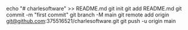 echo "# charlesoftware" >> README.md
git init
git add README.md
git commit -m "first commit"
git branch -M main
git remote add origin git@github.com:375516521/charlesoftware.git
git push -u origin main
